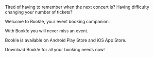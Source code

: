 Tired of having to remember when the next concert is?
Having difficulty changing your number of tickets?

Welcome to Book!e, your event booking companion.

With Book!e you will never miss an event.

Book!e is available on Android Play Store and iOS App Store.

Download Book!e for all your booking needs now!
